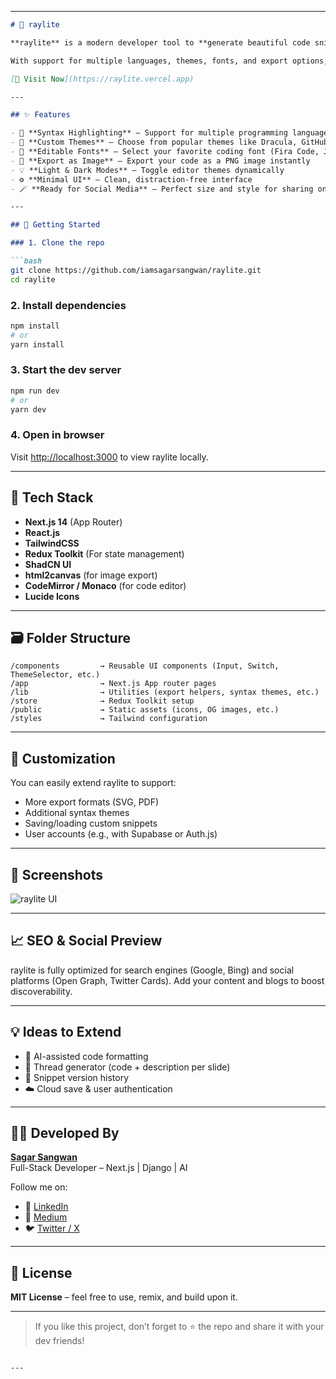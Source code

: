 
---

```md
# 🌟 raylite

**raylite** is a modern developer tool to **generate beautiful code snippets** as images. Perfect for sharing on social media, embedding in blogs, or enhancing documentation.

With support for multiple languages, themes, fonts, and export options, raylite makes it effortless to turn your code into art.

[🔗 Visit Now](https://raylite.vercel.app)

---

## ✨ Features

- 🧠 **Syntax Highlighting** – Support for multiple programming languages
- 🎨 **Custom Themes** – Choose from popular themes like Dracula, GitHub Dark, Solarized, and more
- 📝 **Editable Fonts** – Select your favorite coding font (Fira Code, JetBrains Mono, etc.)
- 📸 **Export as Image** – Export your code as a PNG image instantly
- 💡 **Light & Dark Modes** – Toggle editor themes dynamically
- ⚙️ **Minimal UI** – Clean, distraction-free interface
- 🪄 **Ready for Social Media** – Perfect size and style for sharing on LinkedIn, X (Twitter), Instagram, etc.

---

## 🚀 Getting Started

### 1. Clone the repo

```bash
git clone https://github.com/iamsagarsangwan/raylite.git
cd raylite
```

### 2. Install dependencies

```bash
npm install
# or
yarn install
```

### 3. Start the dev server

```bash
npm run dev
# or
yarn dev
```

### 4. Open in browser

Visit [http://localhost:3000](http://localhost:3000) to view raylite locally.

---

## 🧩 Tech Stack

- **Next.js 14** (App Router)
- **React.js**
- **TailwindCSS**
- **Redux Toolkit** (For state management)
- **ShadCN UI**
- **html2canvas** (for image export)
- **CodeMirror / Monaco** (for code editor)
- **Lucide Icons**

---

## 🗃️ Folder Structure

```
/components         → Reusable UI components (Input, Switch, ThemeSelector, etc.)
/app                → Next.js App router pages
/lib                → Utilities (export helpers, syntax themes, etc.)
/store              → Redux Toolkit setup
/public             → Static assets (icons, OG images, etc.)
/styles             → Tailwind configuration
```

---

## 🔧 Customization

You can easily extend raylite to support:

- More export formats (SVG, PDF)
- Additional syntax themes
- Saving/loading custom snippets
- User accounts (e.g., with Supabase or Auth.js)

---

## 📸 Screenshots

![raylite UI](https://raylite.vercel.app/og-image.png)

---

## 📈 SEO & Social Preview

raylite is fully optimized for search engines (Google, Bing) and social platforms (Open Graph, Twitter Cards). Add your content and blogs to boost discoverability.

---

## 💡 Ideas to Extend

- 🧠 AI-assisted code formatting
- 🧵 Thread generator (code + description per slide)
- 🧾 Snippet version history
- ☁️ Cloud save & user authentication

---

## 🧑‍💻 Developed By

**[Sagar Sangwan](https://sagarsangwan.vercel.app)**  
Full-Stack Developer – Next.js | Django | AI

Follow me on:
- 💼 [LinkedIn](https://linkedin.com/in/iamsagarsangwan)
- 🧠 [Medium](https://medium.com/@iamsagarsangwan)
- 🐦 [Twitter / X](https://x.com/iamsagarsangwan)

---

## 📝 License

**MIT License** – feel free to use, remix, and build upon it.

---

> If you like this project, don’t forget to ⭐️ the repo and share it with your dev friends!
```

---
